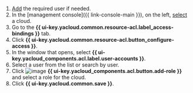 1. [Add](../iam/operations/users/create.md) the required user if needed.
1. In the [management console]({{ link-console-main }}), on the left, [select](../resource-manager/operations/cloud/switch-cloud.md) a cloud.
1. Go to the **{{ ui-key.yacloud.common.resource-acl.label_access-bindings }}** tab.
1. Click **{{ ui-key.yacloud.common.resource-acl.button_configure-access }}**.
1. In the window that opens, select **{{ ui-key.yacloud_components.acl.label.user-accounts }}**.
1. Select a user from the list or search by user.
1. Click ![image](../_assets/console-icons/plus.svg) **{{ ui-key.yacloud_components.acl.button.add-role }}** and select a role for the cloud.
1. Click **{{ ui-key.yacloud.common.save }}**.